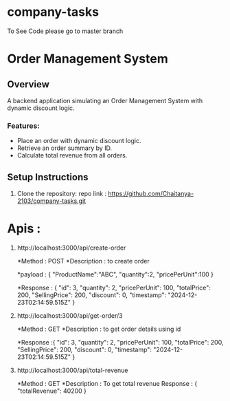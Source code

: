 # company-tasks

To See Code please go to master branch

# Order Management System

## Overview
A backend application simulating an Order Management System with dynamic discount logic.

### Features:
- Place an order with dynamic discount logic.
- Retrieve an order summary by ID.
- Calculate total revenue from all orders.

## Setup Instructions

1. Clone the repository:
    repo link : https://github.com/Chaitanya-2103/company-tasks.git


# Apis :

   1. http://localhost:3000/api/create-order

       *Method : POST 
       *Description : to create order
      
       *payload : {
                      "ProductName":"ABC",
                      "quantity":2,
                      "pricePerUnit":100
                  }


      *Response : {
                      "id": 3,
                      "quantity": 2,
                      "pricePerUnit": 100,
                      "totalPrice": 200,
                      "SellingPrice": 200,
                      "discount": 0,
                      "timestamp": "2024-12-23T02:14:59.515Z"
                  }



  3. http://localhost:3000/api/get-order/3
     
        *Method : GET
        *Description : to get order details using id
        
        *Response :{
                      "id": 3,
                      "quantity": 2,
                      "pricePerUnit": 100,
                      "totalPrice": 200,
                      "SellingPrice": 200,
                      "discount": 0,
                      "timestamp": "2024-12-23T02:14:59.515Z"
                  }


       
  5. http://localhost:3000/api/total-revenue
     
        *Method : GET
        *Description : To get total revenue 
        Response : {
                    "totalRevenue": 40200
                   }
